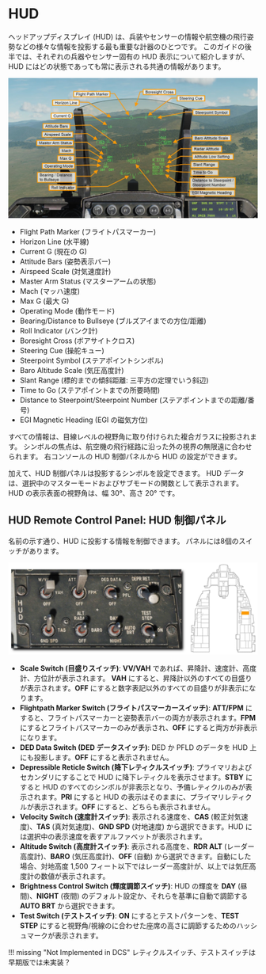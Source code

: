 # HUD

ヘッドアップディスプレイ (HUD) は、兵装やセンサーの情報や航空機の飛行姿勢などの様々な情報を投影する最も重要な計器のひとつです。
このガイドの後半では、それぞれの兵器やセンサー固有の HUD 表示について紹介しますが、HUD にはどの状態であっても常に表示される共通の情報があります。

![dcs59-hud_symbols](../images/dcs59-hud_symbols.jpg)

- Flight Path Marker (フライトパスマーカー)
- Horizon Line (水平線)
- Current G (現在の G)
- Attitude Bars (姿勢表示バー)
- Airspeed Scale (対気速度計)
- Master Arm Status (マスターアームの状態)
- Mach (マッハ速度)
- Max G (最大 G)
- Operating Mode (動作モード)
- Bearing/Distance to Bullseye (ブルズアイまでの方位/距離)
- Roll Indicator (バンク計)
- Boresight Cross (ボアサイトクロス)
- Steering Cue (操舵キュー)
- Steerpoint Symbol (ステアポイントシンボル)
- Baro Altitude Scale (気圧高度計)
- Slant Range (標的までの傾斜距離: 三平方の定理でいう斜辺)
- Time to Go (ステアポイントまでの所要時間)
- Distance to Steerpoint/Steerpoint Number (ステアポイントまでの距離/番号)
- EGI Magnetic Heading (EGI の磁気方位)

すべての情報は、目線レベルの視野角に取り付けられた複合ガラスに投影されます。
シンボルの焦点は、航空機の飛行経路に沿った外の視界の無限遠に合わせられます。
右コンソールの HUD 制御パネルから HUD の設定ができます。

加えて、HUD 制御パネルは投影するシンボルを設定できます。
HUD データは、選択中のマスターモードおよびサブモードの関数として表示されます。
HUD の表示表面の視野角は、幅 30°、高さ 20° です。

## HUD Remote Control Panel: HUD 制御パネル

名前の示す通り、HUD に投影する情報を制御できます。
パネルには8個のスイッチがあります。

![dcs60-hud_panel](../images/dcs60-hud_panel.jpg)

- **Scale Switch (目盛りスイッチ)**: **VV/VAH** であれば、昇降計、速度計、高度計、方位計が表示されます。 **VAH** にすると、昇降計以外のすべての目盛りが表示されます。**OFF** にすると数字表記以外のすべての目盛りが非表示になります。
- **Flightpath Marker Switch (フライトパスマーカースイッチ)**: **ATT/FPM** にすると、フライトパスマーカーと姿勢表示バーの両方が表示されます。**FPM** にするとフライトパスマーカーのみが表示され、**OFF** にすると両方が非表示になります。
- **DED Data Switch (DED データスイッチ)**: DED か PFLD のデータを HUD 上にも投影します。**OFF** にすると表示されません。
- **Depressible Reticle Switch (降下レティクルスイッチ)**: プライマリおよびセカンダリにすることで HUD に降下レティクルを表示させます。**STBY** にすると HUD のすべてのシンボルが非表示となり、予備レティクルのみが表示されます。**PRI** にすると HUD の表示はそのままに、プライマリレティクルが表示されます。**OFF** にすると、どちらも表示されません。
- **Velocity Switch (速度計スイッチ)**: 表示される速度を、**CAS** (較正対気速度)、**TAS** (真対気速度)、**GND SPD** (対地速度) から選択できます。HUD には選択中の表示速度を表すアルファベットが表示されます。
- **Altitude Switch (高度計スイッチ)**: 表示される高度を、**RDR ALT** (レーダー高度計)、**BARO** (気圧高度計)、**OFF** (自動) から選択できます。自動にした場合、対地高度 1,500 フィート以下ではレーダー高度計が、以上では気圧高度計の数値が表示されます。
- **Brightness Control Switch (輝度調節スイッチ)**: HUD の輝度を **DAY** (昼間)、**NIGHT** (夜間) のデフォルト設定か、それらを基準に自動で調節する **AUTO BRT** から選択できます。
- **Test Switch (テストスイッチ)**: **ON** にするとテストパターンを、**TEST STEP** にすると視野角/視線のに合わせた座席の高さに調節するためのハッシュマークが表示されます。

!!! missing "Not Implemented in DCS"
    レティクルスイッチ、テストスイッチは早期版では未実装？
